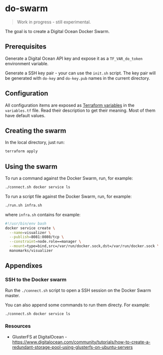 # do-swarm

> Work in progress - still experimental.

The goal is to create a Digital Ocean Docker Swarm.

## Prerequisites

Generate a Digital Ocean API key and expose it as a `TF_VAR_do_token` environment variable.

Generate a SSH key pair - your can use the `init.sh` script. The key pair will be generated with `do-key` and 
`do-key.pub` names in the current directory.

## Configuration

All configuration items are exposed as [Terraform variables](https://www.terraform.io/docs/configuration/variables.html)
in the `variables.tf` file. Read their description to get their meaning. Most of them have default values.

## Creating the swarm

In the local directory, just run:

```bash
terraform apply
```

## Using the swarm

To run a command against the Docker Swarm, run, for example:

```bash
./connect.sh docker service ls
```

To run a script file against the Docker Swarm, run, for example:

```bash
./run.sh infra.sh
```

where `infra.sh` contains for example:

```bash
#!/usr/bin/env bash
docker service create \
  --name=visualizer \
  --publish=8081:8080/tcp \
  --constraint=node.role==manager \
  --mount=type=bind,src=/var/run/docker.sock,dst=/var/run/docker.sock \
  manomarks/visualizer
```

## Appendixes

### SSH to the Docker swarm

Run the `./connect.sh` script to open a SSH session on the Docker Swarm master.

You can also append some commands to run them directy. For example:

```bash
./connect.sh docker service ls
```

### Resources

* GlusterFS at DigitalOcean - https://www.digitalocean.com/community/tutorials/how-to-create-a-redundant-storage-pool-using-glusterfs-on-ubuntu-servers

